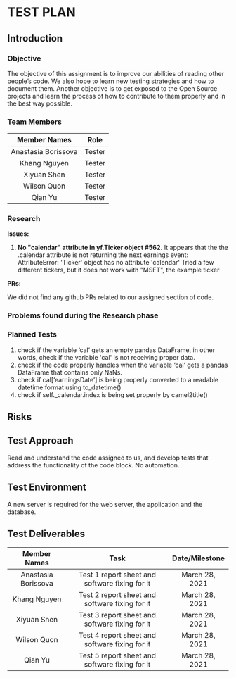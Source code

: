 # TEST PLAN
## Introduction
### Objective
The objective of this assignment is to improve our abilities of reading other people’s code. We also hope to learn new testing strategies and how to document them. 
Another objective is to get exposed to the Open Source projects and learn the process of how to contribute to them properly and in the best way possible. 

### Team Members
| Member Names        | Role   |
|:-------------------:|:------:|
| Anastasia Borissova | Tester |
| Khang Nguyen        | Tester |
| Xiyuan Shen         | Tester |
| Wilson Quon         | Tester |
| Qian Yu             | Tester |

### Research
**Issues:**
1. **No "calendar" attribute in yf.Ticker object #562.** It appears that the the .calendar attribute is not returning the next earnings event: AttributeError: 'Ticker' object has no attribute 'calendar' Tried a few different tickers, but it does not work with "MSFT", the example ticker

**PRs:**

We did not find any github PRs related to our assigned section of code.

### Problems found during the Research phase


### Planned Tests
1. check if the variable ‘cal’ gets an empty pandas DataFrame, in other words, check if the variable 'cal' is not receiving proper data.
2. check if the code properly handles when the variable ‘cal’ gets a pandas DataFrame that contains only NaNs.
3. check if cal[‘earningsDate’] is being properly converted to a readable datetime format using to_datetime()
4. check if self._calendar.index is being set properly by camel2title()

## Risks


## Test Approach
Read and understand the code assigned to us, and develop tests that address the functionality of the code block. No automation.

## Test Environment
A new server is required for the web server, the application and the database. 

## Test Deliverables
| Member Names        | Task                                           | Date/Milestone      |
|:-------------------:|:----------------------------------------------:|:-------------------:|
| Anastasia Borissova | Test 1 report sheet and software fixing for it | March 28, 2021      |
| Khang Nguyen        | Test 2 report sheet and software fixing for it | March 28, 2021      |
| Xiyuan Shen         | Test 3 report sheet and software fixing for it | March 28, 2021      |
| Wilson Quon         | Test 4 report sheet and software fixing for it | March 28, 2021      |
| Qian Yu             | Test 5 report sheet and software fixing for it | March 28, 2021      |
